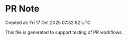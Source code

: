 # PR Note

Created at: Fri 17 Oct 2025 07:32:52 UTC

This file is generated to support testing of PR workflows.
